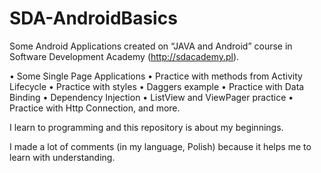 # SDA-AndroidBasics

Some Android Applications created on “JAVA and Android” course in Software Development Academy (http://sdacademy.pl).

•	Some Single Page Applications
•	Practice with methods from Activity Lifecycle
•	Practice with styles
•	Daggers example
•	Practice with Data Binding 
•	Dependency Injection
•	ListView and ViewPager practice
•	Practice with Http Connection, and more.

I learn to programming and this repository is about my beginnings. 

I made a lot of comments (in my language, Polish) because it helps me to learn with understanding.
